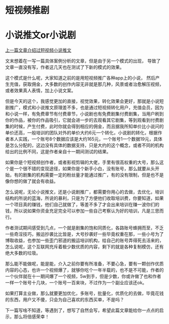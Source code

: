 # 短视频推剧


# 小说推文or小说剧 #

[上一篇文章介绍过短视频小说推文](https://www.zhangliguo.com/%E7%9F%AD%E8%A7%86%E9%A2%91%E6%8E%A8%E6%96%87/)

文末想着在一写一篇具体案例分析的文章，但是由于另一个模式的出现，
导致了文章一直没有写，作者这几天也在测试了下新的模式的效果。

这个模式是什么呢，大家知道之前的是用短视频推广各种app上的小说，
然后产生充值，获取佣金，大多数的创作内容无非就是那几种，风景或者治愈解压视频，或者效果真人表情，加上小说文案。

但是今天的这个，我感觉更加的直接，视觉效果，转化效果会更好，那就是小说短剧推广，模式和小说推文原理差不多，也是通过短视频转化用户，充值会员，因为和小说一样，有免费章节有付费章节，小说剧也有免费剧集付费剧集，当用户刷到你的作品，被你的作品吸引，它就会进一步的去观看其它剧集，等到观看到付费剧集的时候，产生付费，此时你就会得到相应的佣金，而且据我所知单价比小说问的单价还高，一般培训的团队对外的单价大约6元一个转化，小说剧的转化，根据作者本人实践，一个账号8个数据应该是大约165元，一个账号1一个数据19元，具体是怎么分配的，这边没有具体的数据支持，只是大约的这个概念，或者不同的机构给出的比例不同，这是作者亲自十一期间测试的结果。

如果你是个短视频创作者，或者影视剪辑的大佬，手里有很高权重的大号，那么这个是一个很不错的变现途径，如果你是个新手小白，没有账号，那么就要从头开始，有的剧集的机构需要一定的粉丝量才能通过推广，有的没有限制，但是也不是像你想的做了就会有收益。

怎么说呢，无论小说推文，还是小说剧推广，都需要你用心的去做，去优化，培训结构的所说的蓝海，所说的暴利，只是为了方便他们收取培训费，你要知道，如果一个项目真的赚钱，他们自己就做了，等差不多了才会出来培训在赚一波你们的钱，所以说如果你资金充足完全可以参加一些自己考察认为好的培训，凡是三思而行。

作者测试期间感受到几点，一个就是剧集的饱和同质化，各路账号蜂拥而至，不乏一些奇淫技巧，搬运抄袭比比皆是，大号抄袭好一些毕竟权重在那，一些小号为了博取收益，也参加一些歪门邪道的搬运培训机构，给自己的账号弄得死去活来的，怎么说呢，这个互联网充斥着极少数优质的内容，剩下的就是各种复制模仿，还有绝大多数的垃圾。

那么能不能做呢，能是能，介入之前你要有所准备，不要心急，要有一颗创作优质内容的心态，也许一个视频爆了，就够你吃个一年半载的，也不是不可能，作者的一个伙伴就在十一期间爆了一个视频，5w到手，但是少数，你或许做了也和作者一样一个账号十几块，一个账号一百来块，不过作为一个副业应该还ok。

如果打算主业做，那么就要更加优化，多账号，批量化，优质化的去做，毕竟花钱的东西，用户又不傻，只会为自己喜欢的东西买单，不是吗？

下一篇写啥不知道，等遇到了，想写了自然会写，希望此篇文章能给你一点点的启示，那么将倍感荣幸！
